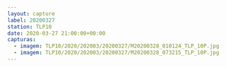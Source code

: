 ```yaml
---
layout: capture
label: 20200327
station: TLP10
date: 2020-03-27 21:00:00+00:00
capturas:
  - imagem: TLP10/2020/202003/20200327/M20200328_010124_TLP_10P.jpg
  - imagem: TLP10/2020/202003/20200327/M20200328_073215_TLP_10P.jpg
---
```

